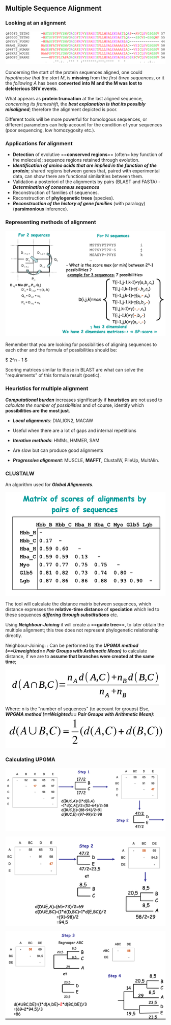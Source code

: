 ## Multiple Sequence Alignment

### Looking at an alignment

![](<Screenshot 2024-10-22 at 08.55.56.png>)

Concerning the start of the protein sequences aligned, one could *hypothesise that the start M*, is **missing** from the *first three sequences*, or it the *following A* has been **converted into M and the M was lost to deleterious SNV events**.

What appears as **protein truncation** at the last aligned sequence, *concerning its frameshift*, the ***best explanation is that its possibly misaligned***; therefore the alignment depicted is poor. 

Different tools will be more powerful for homologous sequences, or different parameters can help account for the condition of your sequences (poor sequencing, low homozygosity etc.).

### Applications for alignment

- **Detection** of evolutive ==**conserved regions**== (often= key function of the molecule); sequence regions retained through evolution.
- ***Identification of amino acids that are implied in the function of the protein***; shared regions between genes that, paired with experimental data, can show there are functional similarities between them.
- Validation a posteriori of the alignments by pairs (BLAST and FASTA) - ***Determination of consensus sequences***
- Reconstruction of families of sequences.
- Reconstruction of **phylogenetic trees** (species).
- ***Reconstruction of the history of gene families*** (with paralogy) (**parsimonious** inference).

### Representing methods of alignment

![alt text](<Screenshot 2024-10-22 at 09.13.18.png>)

Remember that you are looking for possibilities of aligning sequences to each other and the formula of possibilities should be:

$ 2^n - 1 $

Scoring matrices similar to those in BLAST are what can solve the "requirements" of this formula result (poetic).

### Heuristics for multiple alignment

***Computational burden*** increases significantly if **heuristics** are not used to *calculate the number of possibilities* and of course, identify which **possibilities are the most just**.

* ***Local alignment***s: DIALIGN2, MACAW

- Useful when there are a lot of gaps and internal repetitions

* ***Iterative methods***: HMMs, HMMER, SAM

- Are slow but can produce good alignments

* ***Progressive alignment***: MUSCLE, **MAFFT**, ClustalW, PileUp, MultAlin.

### CLUSTALW

An algorithm used for ***Global Alignments***.

![alt text](<Screenshot 2024-10-22 at 09.26.40.png>)

The tool will calculate the distance matrix between sequences, which distance expresses the **relative-time distance** of **speciation** which led to these sequences ***differing through substitutions*** etc.

Using ***Neighbour-Joining*** it will create a ==**guide tree**==, to later obtain the multiple alignment; this tree does not represent phylogenetic relationship directly.

Neighbour-Joining:
: Can be performed by the ***UPGMA method (==Unweighted== Pair Groups with Arithmetic Mean)*** to calculate distance, if we are to **assume that branches were created at the same time**; ![alt text](<Screenshot 2024-10-22 at 09.34.30.png>) Where: n is the "number of sequences" (to account for groups) 
Else, ***WPGMA method (==Weighted== Pair Groups with Arithmetic Mean)***: ![alt text](<Screenshot 2024-10-22 at 09.37.04.png>)

### Calculating UPGMA

![alt text](<Screenshot 2024-10-22 at 09.42.24.png>)

![alt text](<Screenshot 2024-10-22 at 09.50.26.png>)

![alt text](<Screenshot 2024-10-22 at 09.48.56.png>)

